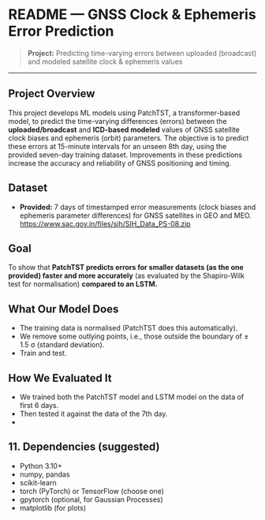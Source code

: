 #  README — GNSS Clock & Ephemeris Error Prediction

> **Project:** Predicting time-varying errors between uploaded (broadcast) and modeled satellite clock & ephemeris values
>
> 
---

##  Project Overview

This project develops ML models using PatchTST, a transformer-based model, to predict the time-varying differences (errors) between the **uploaded/broadcast** and **ICD-based modeled** values of GNSS satellite clock biases and ephemeris (orbit) parameters. The objective is to predict these errors at 15-minute intervals for an unseen 8th day, using the provided seven-day training dataset. Improvements in these predictions increase the accuracy and reliability of GNSS positioning and timing.

##  Dataset

* **Provided:** 7 days of timestamped error measurements (clock biases and ephemeris parameter differences) for GNSS satellites in GEO and MEO.
https://www.sac.gov.in/files/sih/SIH_Data_PS-08.zip

##  Goal

To show that **PatchTST predicts errors for smaller datasets (as the one provided) faster and more accurately** (as evaluated by the Shapiro-Wilk test for normalisation) **compared to an LSTM.** 


## What Our Model Does

* The training data is normalised (PatchTST does this automatically).
* We remove some outlying points, i.e., those outside the boundary of ± 1.5 σ (standard deviation).
* Train and test.

## How We Evaluated It

* We trained both the PatchTST model and LSTM model on the data of first 6 days.
* Then tested it against the data of the 7th day.
* 


## 11. Dependencies (suggested)

* Python 3.10+
* numpy, pandas
* scikit-learn
* torch (PyTorch) or TensorFlow (choose one)
* gpytorch (optional, for Gaussian Processes)
* matplotlib (for plots)


